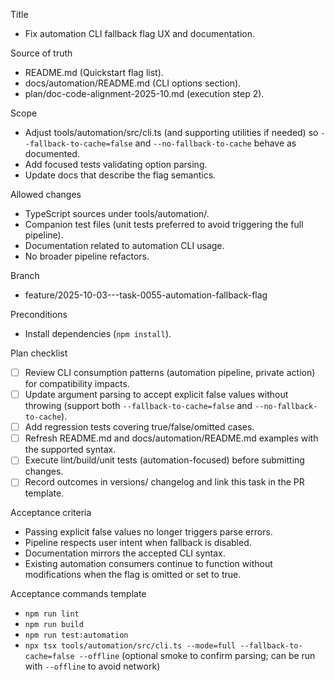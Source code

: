 Title
- Fix automation CLI fallback flag UX and documentation.

Source of truth
- README.md (Quickstart flag list).
- docs/automation/README.md (CLI options section).
- plan/doc-code-alignment-2025-10.md (execution step 2).

Scope
- Adjust tools/automation/src/cli.ts (and supporting utilities if needed) so `--fallback-to-cache=false` and `--no-fallback-to-cache` behave as documented.
- Add focused tests validating option parsing.
- Update docs that describe the flag semantics.

Allowed changes
- TypeScript sources under tools/automation/.
- Companion test files (unit tests preferred to avoid triggering the full pipeline).
- Documentation related to automation CLI usage.
- No broader pipeline refactors.

Branch
- feature/2025-10-03---task-0055-automation-fallback-flag

Preconditions
- Install dependencies (`npm install`).

Plan checklist
- [ ] Review CLI consumption patterns (automation pipeline, private action) for compatibility impacts.
- [ ] Update argument parsing to accept explicit false values without throwing (support both `--fallback-to-cache=false` and `--no-fallback-to-cache`).
- [ ] Add regression tests covering true/false/omitted cases.
- [ ] Refresh README.md and docs/automation/README.md examples with the supported syntax.
- [ ] Execute lint/build/unit tests (automation-focused) before submitting changes.
- [ ] Record outcomes in versions/ changelog and link this task in the PR template.

Acceptance criteria
- Passing explicit false values no longer triggers parse errors.
- Pipeline respects user intent when fallback is disabled.
- Documentation mirrors the accepted CLI syntax.
- Existing automation consumers continue to function without modifications when the flag is omitted or set to true.

Acceptance commands template
- `npm run lint`
- `npm run build`
- `npm run test:automation`
- `npx tsx tools/automation/src/cli.ts --mode=full --fallback-to-cache=false --offline` (optional smoke to confirm parsing; can be run with `--offline` to avoid network)
